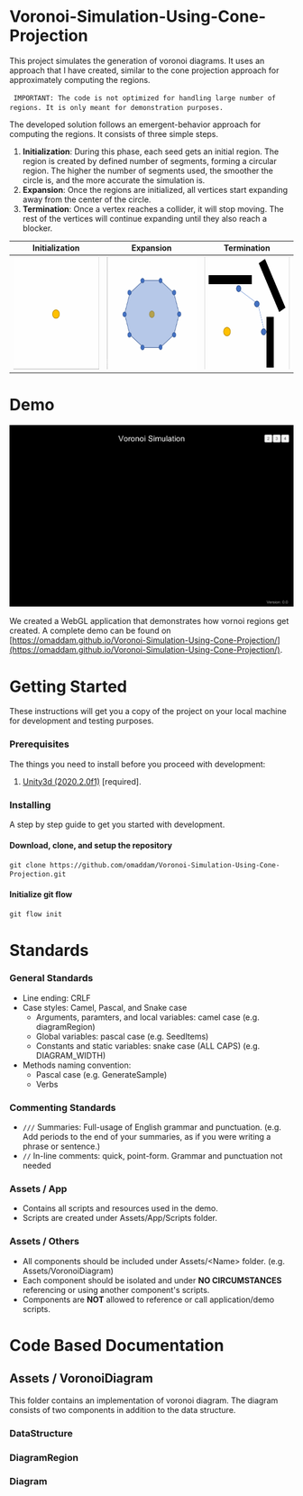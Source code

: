 # Voronoi-Simulation-Using-Cone-Projection
This project simulates the generation of voronoi diagrams. It uses an approach that I have created, similar to the cone projection approach for approximately computing the regions.  

` IMPORTANT: The code is not optimized for handling large number of regions. It is only meant for demonstration purposes.`

The developed solution follows an emergent-behavior approach for computing the regions. It consists of three simple steps.

1) **Initialization**: During this phase, each seed gets an initial region. The region is created by defined number of segments, forming a circular region. The higher the number of segments used, the smoother the circle is, and the more accurate the simulation is.
2) **Expansion**: Once the regions are initialized, all vertices start expanding away from the center of the circle.
3) **Termination**: Once a vertex reaches a collider, it will stop moving. The rest of the vertices will continue expanding until they also reach a blocker.

| Initialization | Expansion | Termination |
| :-----: | :-------: | :-------: |
| <img src="docs/Initialization.gif" height="200" /> | <img src="docs/Expansion.gif" height="200" /> | <img src="docs/Termination.gif" height="200" /> |

# Demo

![Simulation](docs/Simulation.gif)

We created a WebGL application that demonstrates how vornoi regions get created.
A complete demo can be found on [https://omaddam.github.io/Voronoi-Simulation-Using-Cone-Projection/](https://omaddam.github.io/Voronoi-Simulation-Using-Cone-Projection/).

# Getting Started

These instructions will get you a copy of the project on your local machine for development and testing purposes.

### Prerequisites

The things you need to install before you proceed with development:

1) [Unity3d (2020.2.0f1)](https://unity3d.com/get-unity/download/archive) [required].

### Installing

A step by step guide to get you started with development.

#### Download, clone, and setup the repository

```git
git clone https://github.com/omaddam/Voronoi-Simulation-Using-Cone-Projection.git
```

#### Initialize git flow

```git
git flow init
```

# Standards

### General Standards

* Line ending: CRLF
* Case styles: Camel, Pascal, and Snake case
  * Arguments, paramters, and local variables: camel case (e.g. diagramRegion)
  * Global variables: pascal case (e.g. SeedItems)
  * Constants and static variables: snake case (ALL CAPS) (e.g. DIAGRAM_WIDTH)
* Methods naming convention:
  * Pascal case (e.g. GenerateSample)
  * Verbs

### Commenting Standards

* `///` Summaries: Full-usage of English grammar and punctuation. (e.g. Add periods to the end of your summaries, as if you were writing a phrase or sentence.)
*  `//` In-line comments: quick, point-form. Grammar and punctuation not needed

### Assets / App

* Contains all scripts and resources used in the demo.
* Scripts are created under Assets/App/Scripts folder.

### Assets / Others

* All components should be included under Assets/\<Name> folder. (e.g. Assets/VoronoiDiagram)
* Each component should be isolated and under **NO CIRCUMSTANCES** referencing or using another component's scripts.
* Components are **NOT** allowed to reference or call application/demo scripts.

# Code Based Documentation

## Assets / VoronoiDiagram

This folder contains an implementation of voronoi diagram. The diagram consists of two components in addition to the data structure.

### DataStructure

### DiagramRegion

### Diagram
